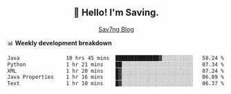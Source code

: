 <h2 align="center">👋 Hello! I'm Saving.</h2>
<p align="center">
  <a href="https://sav7ng.com">Sav7ng Blog</a>
</p>

📊 **Weekly development breakdown**

<!--START_SECTION:waka-->

```txt
Java               10 hrs 45 mins  ██████████████▓░░░░░░░░░░   58.24 %
Python             1 hr 21 mins    ██░░░░░░░░░░░░░░░░░░░░░░░   07.34 %
XML                1 hr 20 mins    █▓░░░░░░░░░░░░░░░░░░░░░░░   07.24 %
Java Properties    1 hr 16 mins    █▓░░░░░░░░░░░░░░░░░░░░░░░   06.89 %
Text               1 hr 10 mins    █▓░░░░░░░░░░░░░░░░░░░░░░░   06.37 %
```

<!--END_SECTION:waka-->
